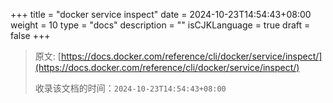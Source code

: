 +++
title = "docker service inspect"
date = 2024-10-23T14:54:43+08:00
weight = 10
type = "docs"
description = ""
isCJKLanguage = true
draft = false
+++

> 原文: [https://docs.docker.com/reference/cli/docker/service/inspect/](https://docs.docker.com/reference/cli/docker/service/inspect/)
>
> 收录该文档的时间：`2024-10-23T14:54:43+08:00`

